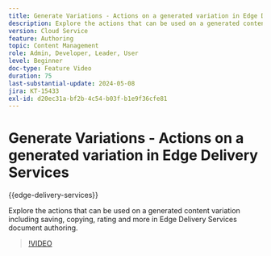 ```yaml
---
title: Generate Variations - Actions on a generated variation in Edge Delivery Services
description: Explore the actions that can be used on a generated content variation including saving, copying, rating and more in Edge Delivery Services document authoring.
version: Cloud Service
feature: Authoring
topic: Content Management
role: Admin, Developer, Leader, User
level: Beginner
doc-type: Feature Video
duration: 75
last-substantial-update: 2024-05-08
jira: KT-15433
exl-id: d20ec31a-bf2b-4c54-b03f-b1e9f36cfe81
---
```

# Generate Variations - Actions on a generated variation in Edge Delivery Services

{{edge-delivery-services}}

Explore the actions that can be used on a generated content variation including saving, copying, rating and more in Edge Delivery Services document authoring.

>[!VIDEO](https://video.tv.adobe.com/v/3428795/?learn=on)
